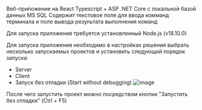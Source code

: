Веб-приложение на React Typescript + ASP .NET Core с локальной базой данных MS SQL
Содержит текстовое поле для ввода комманд терминала и поле вывода результата выполнения команд

Для запуска приложения требуется установленный Node.js (v18.10.0)

Для запуска приложения необходимо в настройках решения выбрать несколько запускаемых проектов и установить следующий порядок запуска:
  - Server
  - Client
  - Запуск без отладки (Start without debugging)
![image](https://user-images.githubusercontent.com/24237046/195789180-a5390ad5-f961-44c1-9df1-20fd81f14b6a.png)

После чего запустить проект можно посредством кнопки "Запустить без отладки" (Ctrl + F5)
